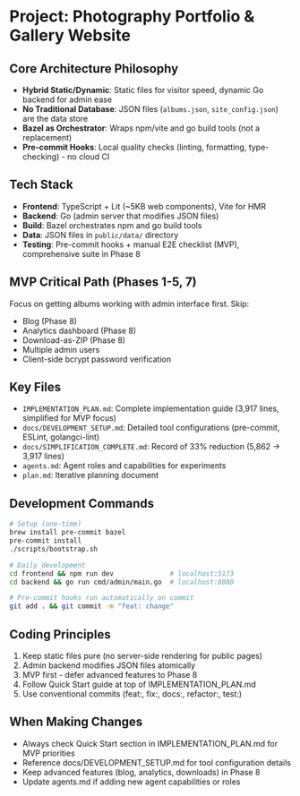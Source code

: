 <!-- Workspace Copilot Instructions -->

# Project: Photography Portfolio & Gallery Website

## Core Architecture Philosophy
- **Hybrid Static/Dynamic**: Static files for visitor speed, dynamic Go backend for admin ease
- **No Traditional Database**: JSON files (`albums.json`, `site_config.json`) are the data store
- **Bazel as Orchestrator**: Wraps npm/vite and go build tools (not a replacement)
- **Pre-commit Hooks**: Local quality checks (linting, formatting, type-checking) - no cloud CI

## Tech Stack
- **Frontend**: TypeScript + Lit (~5KB web components), Vite for HMR
- **Backend**: Go (admin server that modifies JSON files)
- **Build**: Bazel orchestrates npm and go build tools
- **Data**: JSON files in `public/data/` directory
- **Testing**: Pre-commit hooks + manual E2E checklist (MVP), comprehensive suite in Phase 8

## MVP Critical Path (Phases 1-5, 7)
Focus on getting albums working with admin interface first. Skip:
- Blog (Phase 8)
- Analytics dashboard (Phase 8)
- Download-as-ZIP (Phase 8)
- Multiple admin users
- Client-side bcrypt password verification

## Key Files
- `IMPLEMENTATION_PLAN.md`: Complete implementation guide (3,917 lines, simplified for MVP focus)
- `docs/DEVELOPMENT_SETUP.md`: Detailed tool configurations (pre-commit, ESLint, golangci-lint)
- `docs/SIMPLIFICATION_COMPLETE.md`: Record of 33% reduction (5,862 → 3,917 lines)
- `agents.md`: Agent roles and capabilities for experiments
- `plan.md`: Iterative planning document

## Development Commands
```bash
# Setup (one-time)
brew install pre-commit bazel
pre-commit install
./scripts/bootstrap.sh

# Daily development
cd frontend && npm run dev              # localhost:5173
cd backend && go run cmd/admin/main.go  # localhost:8080

# Pre-commit hooks run automatically on commit
git add . && git commit -m "feat: change"
```

## Coding Principles
1. Keep static files pure (no server-side rendering for public pages)
2. Admin backend modifies JSON files atomically
3. MVP first - defer advanced features to Phase 8
4. Follow Quick Start guide at top of IMPLEMENTATION_PLAN.md
5. Use conventional commits (feat:, fix:, docs:, refactor:, test:)

## When Making Changes
- Always check Quick Start section in IMPLEMENTATION_PLAN.md for MVP priorities
- Reference docs/DEVELOPMENT_SETUP.md for tool configuration details
- Keep advanced features (blog, analytics, downloads) in Phase 8
- Update agents.md if adding new agent capabilities or roles
